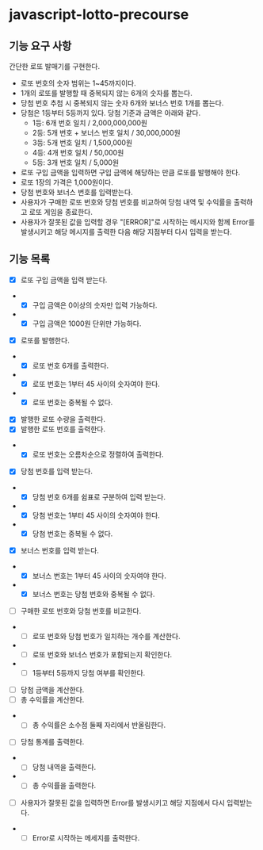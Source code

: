 # javascript-lotto-precourse

## 기능 요구 사항

간단한 로또 발매기를 구현한다.

- 로또 번호의 숫자 범위는 1~45까지이다.
- 1개의 로또를 발행할 때 중복되지 않는 6개의 숫자를 뽑는다.
- 당첨 번호 추첨 시 중복되지 않는 숫자 6개와 보너스 번호 1개를 뽑는다.
- 당첨은 1등부터 5등까지 있다. 당첨 기준과 금액은 아래와 같다.
  - 1등: 6개 번호 일치 / 2,000,000,000원
  - 2등: 5개 번호 + 보너스 번호 일치 / 30,000,000원
  - 3등: 5개 번호 일치 / 1,500,000원
  - 4등: 4개 번호 일치 / 50,000원
  - 5등: 3개 번호 일치 / 5,000원
- 로또 구입 금액을 입력하면 구입 금액에 해당하는 만큼 로또를 발행해야 한다.
- 로또 1장의 가격은 1,000원이다.
- 당첨 번호와 보너스 번호를 입력받는다.
- 사용자가 구매한 로또 번호와 당첨 번호를 비교하여 당첨 내역 및 수익률을 출력하고 로또 게임을 종료한다.
- 사용자가 잘못된 값을 입력할 경우 "[ERROR]"로 시작하는 메시지와 함께 Error를 발생시키고 해당 메시지를 출력한 다음 해당 지점부터 다시 입력을 받는다.

## 기능 목록

- [x] 로또 구입 금액을 입력 받는다.
- - [x] 구입 금액은 0이상의 숫자만 입력 가능하다.
- - [x] 구입 금액은 1000원 단위만 가능하다.

- [x] 로또를 발행한다.
- - [x] 로또 번호 6개를 출력한다.
- - [x] 로또 번호는 1부터 45 사이의 숫자여야 한다.
- - [x] 로또 번호는 중복될 수 없다.

- [x] 발행한 로또 수량을 출력한다.
- [x] 발행한 로또 번호를 출력한다.
- - [x] 로또 번호는 오름차순으로 정렬하여 출력한다.

- [x] 당첨 번호를 입력 받는다.
- - [x] 당첨 번호 6개를 쉼표로 구분하여 입력 받는다.
- - [x] 당첨 번호는 1부터 45 사이의 숫자여야 한다.
- - [x] 당첨 번호는 중복될 수 없다.

- [x] 보너스 번호를 입력 받는다.
- - [x] 보너스 번호는 1부터 45 사이의 숫자여야 한다.
- - [x] 보너스 번호는 당첨 번호와 중복될 수 없다.

- [ ] 구매한 로또 번호와 당첨 번호를 비교한다.
- - [ ] 로또 번호와 당첨 번호가 일치하는 개수를 계산한다.
- - [ ] 로또 번호와 보너스 번호가 포함되는지 확인한다.
- - [ ] 1등부터 5등까지 당첨 여부를 확인한다.

- [ ] 당첨 금액을 계산한다.
- [ ] 총 수익률을 계산한다.
- - [ ] 총 수익률은 소수점 둘째 자리에서 반올림한다.

- [ ] 당첨 통계를 출력한다.
- - [ ] 당첨 내역을 출력한다.
- - [ ] 총 수익률을 출력한다.

- [ ] 사용자가 잘못된 값을 입력하면 Error를 발생시키고 해당 지점에서 다시 입력받는다.
- - [ ] Error로 시작하는 메세지를 출력한다.
